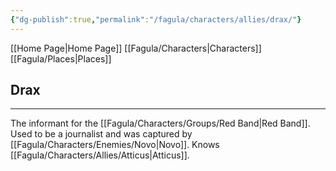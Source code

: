 ```yaml
---
{"dg-publish":true,"permalink":"/fagula/characters/allies/drax/"}
---
```


[[Home Page\|Home Page]]
[[Fagula/Characters\|Characters]]
[[Fagula/Places\|Places]]

Drax
--
___
The informant for the [[Fagula/Characters/Groups/Red Band\|Red Band]]. Used to be a journalist and was captured by [[Fagula/Characters/Enemies/Novo\|Novo]].
Knows [[Fagula/Characters/Allies/Atticus\|Atticus]].
